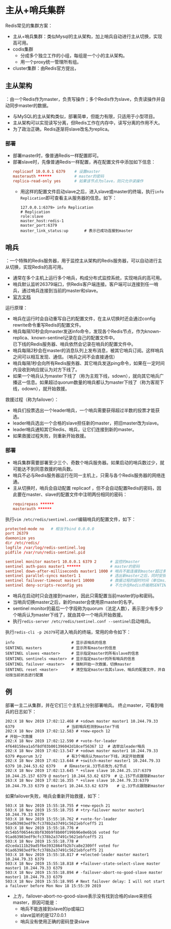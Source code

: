# 主从+哨兵集群

Redis常见的集群方案：
- 主从+哨兵集群：类似Mysql的主从架构，加上哨兵自动进行主从切换，实现高可用。
- codis集群
  - 分成多个独立工作的小组，每组是一个小的主从架构。
  - 用一个proxy统一管理所有组。
- cluster集群：由Redis官方提出，

## 主从架构

：由一个Redis作为master，负责写操作；多个Redis作为slave，负责读操作并自动同步master的数据。
- 与MySQL的主从架构类似，部署简单，但能力有限，只适用于小型项目。
- 主从架构可以实现读写分离，但Redis工作在内存中，读写分离的作用不大。
- 为了政治正确，Redis逐渐将slave改名为replica。

### 部署

- 部署master时，像普通Redis一样配置即可。
- 部署slave时，先像普通Redis一样配置，再在配置文件中添加如下信息：
    ```conf
    replicaof 10.0.0.1 6379    # 设置master
    masterauth ******          # master的密码
    replica-read-only yes      # 如果该节点为slave，则只允许读操作
    ```
  - 用这样的配置文件启动slave之后，进入slave或master的终端，执行`info Replication`即可查看主从服务器的信息。如下：
    ```shell
    127.0.0.1:6379> info Replication
    # Replication
    role:slave
    master_host:redis-1
    master_port:6379
    master_link_status:up       # 表示已成功连接到master
    ```

## 哨兵

：一个特殊的Redis服务器，用于监控主从架构的Redis服务器，可以自动进行主从切换，实现Redis的高可用。
- 通常在多个主机上运行多个哨兵，构成分布式监控系统，实现哨兵的高可用。
- 哨兵默认监听26379端口，供Redis客户端连接。客户端可以连接到任一哨兵，通过哨兵连接到当前的master和slave。
- [官方文档](https://redis.io/topics/sentinel)

运行原理：
- 哨兵在运行时会自动重写自己的配置文件，在主从切换时还会通过config rewrite命令重写Redis的配置文件。
- 哨兵每隔10秒会向master发送info命令，发现各个Redis节点，作为known-replica、known-sentinel记录在自己的配置文件中。
  <br>已下线的Redis服务器、哨兵依然会记录在哨兵的配置文件中。
- 哨兵每隔2秒会在master的消息队列上发布消息，被其它哨兵订阅。这样哨兵之间可以相互发现、通信。（哨兵之间不会直接通信）
- 哨兵每隔1秒会向所有Redis服务器、其它哨兵发送ping命令，如果在一定时间内没收到响应就认为对方下线了。
- 如果一个哨兵认为master下线了（称为主观下线，sdown），就向其它哨兵广播这一信息。如果超过quorum数量的哨兵都认为master下线了（称为客观下线，odown），就开始救援。

救援过程（称为failover）：
- 哨兵们投票选出一个leader哨兵，一个哨兵需要获得超过半数的投票才能获选。
- leader哨兵选出一个合格的slave担任新的master，把旧master改为slave。
- leader哨兵通知其它Redis、哨兵，让它们连接到新的master。
- 如果救援过程失败，则重新开始救援。

### 部署

- 哨兵集群需要部署至少三个、奇数个哨兵服务器。如果启动的哨兵数过少，就可能达不到同意救援的哨兵数。
- 哨兵不必与Redis服务器运行在同一主机上，只需与各个Redis服务器的网络连通。
- 主从切换时，哨兵会自动配置 replicaof ，但不会自动配置Redis的密码，因此要在master、slave的配置文件中注明两份相同的密码：
    ```conf
    requirepass ******
    masterauth ******
    ```

执行`vim /etc/redis/sentinel.conf`编辑哨兵的配置文件，如下：
```conf
protected-mode no   # 相当于bind 0.0.0.0
port 26379
daemonize yes
dir /etc/redis/
logfile /var/log/redis-sentinel.log
pidfile /var/run/redis-sentinel.pid

sentinel monitor master1 10.0.0.1 6379 2      # 监控的master
sentinel auth-pass master1 ******             # master的密码
sentinel down-after-milliseconds master1 1000 # 哨兵不能连接到master超过多久时（单位ms），就判断master下线了
sentinel parallel-syncs master1 1             # 选出新master之后，同时安排多少个slave与它开始同步
sentinel failover-timeout master1 10000       # 救援过程的超时时间（单位ms），超过该时间之后就认为救援失败
sentinel deny-scripts-reconfig yes            # 不允许在Redis终端用SENTINEL SET进行配置
```
- 哨兵在启动时只会连接到master，因此只需配置当前master的ip和密码。
- 当哨兵切换master之后，新的master会使用原master的名字。
- sentinel monitor的最后一个字段称为quorum（法定人数），表示至少有多少个哨兵认为master下线了，就由其中一个哨兵开始救援。
- 执行`redis-server /etc/redis/sentinel.conf --sentinel`启动哨兵。

执行`redis-cli -p 26379`可进入哨兵的终端，常用的命令如下：
```shell
info                         # 显示该哨兵的信息
SENTINEL masters             # 显示所有master的信息
SENTINEL slaves <master>     # 显示指定master的所有slave的信息
SENTINEL sentinels <master>  # 显示指定master的所有哨兵的信息
SENTINEL failover <master>   # 强制开始一次救援，切换master
SENTINEL reset <master>      # 清空指定master及其slave、哨兵的配置文件，并自动按当前状态进行配置
```

## 例

部署一主二从集群，并在它们三个主机上分别部署哨兵。
终止master，可看到哨兵的日志如下：
```
202:X 18 Nov 2019 17:02:12.468 # +sdown master master1 10.244.79.33 6379                       # 当前哨兵检测到master下线
202:X 18 Nov 2019 17:02:12.583 # +new-epoch 12                                                 # 开始一次救援
202:X 18 Nov 2019 17:02:12.590 # +vote-for-leader 4f648158ea1a5f8df03b001396042d18cef56367 12  # 选举出leader哨兵
202:X 18 Nov 2019 17:02:13.547 # +odown master master1 10.244.79.33 6379 #quorum 3/2           # 有3个哨兵认为master下线，决定开始救援
202:X 18 Nov 2019 17:02:13.644 # +switch-master master1 10.244.79.33 6379 10.244.53.62 6379    # 将master从.33节点改为.62节点
202:X 18 Nov 2019 17:02:13.645 * +slave slave 10.244.25.157:6379 10.244.25.157 6379 @ master1 10.244.53.62 6379  # 让.157节点跟随新master
263:X 18 Nov 2019 17:02:16.355 * +slave slave 10.244.79.33:6379 10.244.79.33 6379 @ master1 10.244.53.62 6379    # 让.33节点跟随新master
```
如果failover失败，哨兵会重新开始救援，如下：
```
503:X 18 Nov 2019 15:55:18.755 # +new-epoch 21
503:X 18 Nov 2019 15:55:18.755 # +try-failover master master1 10.244.79.33 6379
503:X 18 Nov 2019 15:55:18.762 # +vote-for-leader 91ad63983edf9cfc378b2a37491c5621ebfceff5 21
503:X 18 Nov 2019 15:55:18.776 # dc54b5f06544c8bf830b9f8b00f199b96e0e6b16 voted for 91ad63983edf9cfc378b2a37491c5621ebfceff5 21
503:X 18 Nov 2019 15:55:18.778 # d2ceda111b29ad5f6e3932864fb2b7ca8e2309ff voted for 91ad63983edf9cfc378b2a37491c5621ebfceff5 21
503:X 18 Nov 2019 15:55:18.817 # +elected-leader master master1 10.244.79.33 6379
503:X 18 Nov 2019 15:55:18.818 # +failover-state-select-slave master master1 10.244.79.33 6379
503:X 18 Nov 2019 15:55:18.894 # -failover-abort-no-good-slave master master1 10.244.79.33 6379
503:X 18 Nov 2019 15:55:18.995 # Next failover delay: I will not start a failover before Mon Nov 18 15:55:39 2019
```
- 上方，failover-abort-no-good-slave表示没有找到合格的slave来担任master，原因可能是：
  - 哨兵不能连接到slave的ip或端口
  - slave监听的是127.0.0.1
  - 哨兵没有使用正确的密码登录slave
